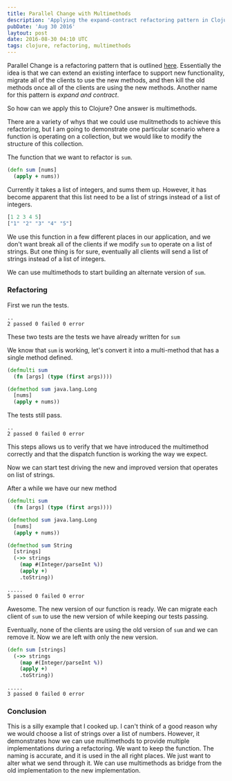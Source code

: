 ```yaml
---
title: Parallel Change with Multimethods
description: 'Applying the expand-contract refactoring pattern in Clojure using multimethods to safely migrate function interfaces.'
pubDate: 'Aug 30 2016'
laytout: post
date: 2016-08-30 04:10 UTC
tags: clojure, refactoring, multimethods
---
```


Parallel Change is a refactoring pattern that is outlined [here](http://martinfowler.com/bliki/ParallelChange.html). Essentially the idea is that we can extend an existing interface to support new functionality, migrate all of the clients to use the new methods, and then kill the old methods once all of the clients are using the new methods. Another name for this pattern is *expand and contract*.

So how can we apply this to Clojure? One answer is multimethods.

There are a variety of whys that we could use mulitmethods to achieve this refactoring, but I am going to demonstrate one particular scenario where a function is operating on a collection, but we would like to modify the structure of this collection.

The function that we want to refactor is `sum`.

```clojure
(defn sum [nums]
  (apply + nums))
```

Currently it takes a list of integers, and sums them up. However, it has become apparent that this list need to be a list of strings instead of a list of integers.

```clojure
[1 2 3 4 5]
["1" "2" "3" "4" "5"]
```

We use this function in a few different places in our application, and we don't want break all of the clients if we modify `sum` to operate on a list of strings. But one thing is for sure, eventually all clients will send a list of strings instead of a list of integers.

We can use multimethods to start building an alternate version of `sum`.

### Refactoring

First we run the tests.

```console
..
2 passed 0 failed 0 error
```

These two tests are the tests we have already written for `sum`

We know that `sum` is working, let's convert it into a multi-method that has a single method defined.

```clojure
(defmulti sum
  (fn [args] (type (first args))))

(defmethod sum java.lang.Long
  [nums]
  (apply + nums))
```

The tests still pass.

```console
..
2 passed 0 failed 0 error
```

This steps allows us to verify that we have introduced the multimethod correctly and that the dispatch function is working the way we expect.

Now we can start test driving the new and improved version that operates on list of strings.

After a while we have our new method

```clojure
(defmulti sum
  (fn [args] (type (first args))))

(defmethod sum java.lang.Long
  [nums]
  (apply + nums))

(defmethod sum String
  [strings]
  (->> strings
    (map #(Integer/parseInt %))
    (apply +)
    .toString))
```

```console
.....
5 passed 0 failed 0 error
```

Awesome. The new version of our function is ready. We can migrate each client of `sum` to use the new version of while keeping our tests passing.

Eventually, none of the clients are using the old version of `sum` and we can remove it. Now we are left with only the new version.

```clojure
(defn sum [strings]
  (->> strings
    (map #(Integer/parseInt %))
    (apply +)
    .toString))
```

```console
.....
3 passed 0 failed 0 error
```

### Conclusion

This is a silly example that I cooked up. I can't think of a good reason why we would choose a list of strings over a list of numbers. However, it demonstrates how we can use multimethods to provide multiple implementations during a refactoring. We want to keep the function. The naming is accurate, and it is used in the all right places. We just want to alter what we send through it. We can use multimethods as bridge from the old implementation to the new implementation.
